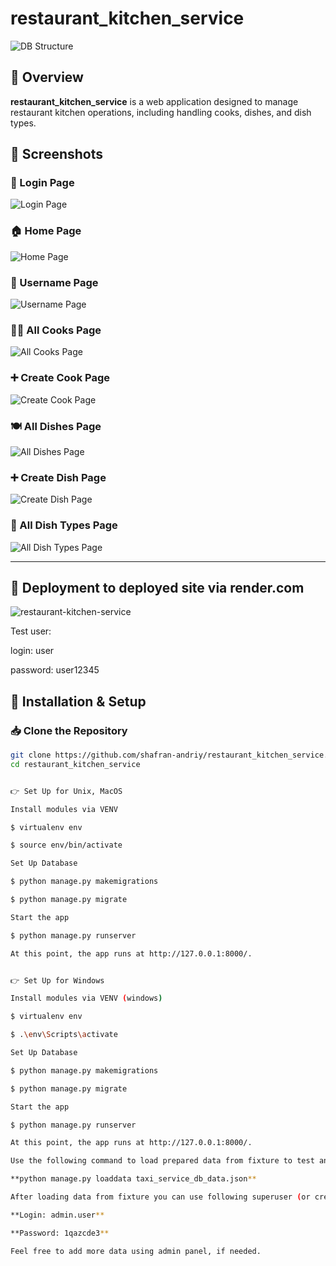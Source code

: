 # restaurant_kitchen_service

![DB Structure](https://github.com/shafran-andriy/restaurant_kitchen_service/blob/main/docs/models.svg)

## 📌 Overview  
**restaurant_kitchen_service** is a web application designed to manage restaurant kitchen operations, including handling cooks, dishes, and dish types.  

## 📸 Screenshots  

### 🔑 Login Page  
![Login Page](https://github.com/shafran-andriy/restaurant_kitchen_service/blob/main/photos_of_the_site/Login-page.png)

### 🏠 Home Page  
![Home Page](https://github.com/shafran-andriy/restaurant_kitchen_service/blob/main/photos_of_the_site/Home-page.png)

### 👤 Username Page  
![Username Page](https://github.com/shafran-andriy/restaurant_kitchen_service/blob/main/photos_of_the_site/Username-page.png)

### 👨‍🍳 All Cooks Page  
![All Cooks Page](https://github.com/shafran-andriy/restaurant_kitchen_service/blob/main/photos_of_the_site/All_cooks-page.png)

### ➕ Create Cook Page  
![Create Cook Page](https://github.com/shafran-andriy/restaurant_kitchen_service/blob/main/photos_of_the_site/Create_cook-page.png)

### 🍽️ All Dishes Page  
![All Dishes Page](https://github.com/shafran-andriy/restaurant_kitchen_service/blob/main/photos_of_the_site/Dish_list-page.png)

### ➕ Create Dish Page  
![Create Dish Page](https://github.com/shafran-andriy/restaurant_kitchen_service/blob/main/photos_of_the_site/Create_dish-page.png)

### 🍲 All Dish Types Page  
![All Dish Types Page](https://github.com/shafran-andriy/restaurant_kitchen_service/blob/main/photos_of_the_site/Dish_type-page.png)

---

## 🚀 Deployment to deployed site via render.com

![restaurant-kitchen-service](https://restaurant-kitchen-service-lp9w.onrender.com/)

Test user:

login: user

password: user12345

## 🚀 Installation & Setup  

### 📥 Clone the Repository  
```sh  
git clone https://github.com/shafran-andriy/restaurant_kitchen_service.git  
cd restaurant_kitchen_service  


👉 Set Up for Unix, MacOS

Install modules via VENV

$ virtualenv env

$ source env/bin/activate

Set Up Database

$ python manage.py makemigrations

$ python manage.py migrate

Start the app

$ python manage.py runserver

At this point, the app runs at http://127.0.0.1:8000/.


👉 Set Up for Windows

Install modules via VENV (windows)

$ virtualenv env

$ .\env\Scripts\activate

Set Up Database

$ python manage.py makemigrations

$ python manage.py migrate

Start the app

$ python manage.py runserver

At this point, the app runs at http://127.0.0.1:8000/.

Use the following command to load prepared data from fixture to test and debug your code:

**python manage.py loaddata taxi_service_db_data.json**

After loading data from fixture you can use following superuser (or create another one by yourself):

**Login: admin.user**

**Password: 1qazcde3**

Feel free to add more data using admin panel, if needed.
